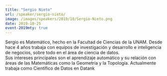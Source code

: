 ```yaml
---
title: "Sergio Nieto"
url: /speaker/sergio-nieto/
image: /images/speakers/2019/10/Sergio-Nieto.png
date: 2019-10-25
event-2019mty: true
---
```


<div>Sergio es Matemático, hecho en la Facultad de Ciencias de la UNAM. Desde hace 4 años trabaja con equipos de investigación y desarrollo e inteligencia de negocios, sobre todo en el área de ciencia de datos.</div>
<div>Sus intereses principales son el aprendizaje automático y su relación con áreas de las Matemáticas como la Geometría y la Topología. Actualmente trabaja como Científico de Datos en Datank</div>
